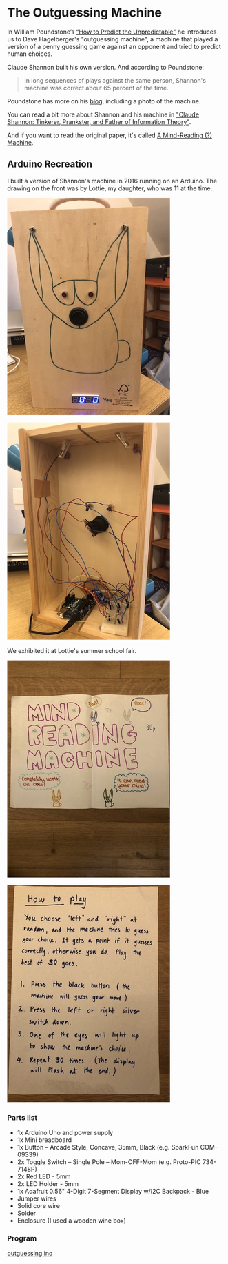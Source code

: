 # The Outguessing Machine

In William Poundstone’s [“How to Predict the Unpredictable"](https://www.goodreads.com/en/book/show/21049067-how-to-predict-the-unpredictable) he introduces us to Dave Hagelberger's "outguessing machine", a machine that played a version of a penny guessing game against an opponent and tried to predict human choices.

Claude Shannon built his own version. And according to Poundstone:

> In long sequences of plays against the same person, Shannon's machine was correct about 65 percent of the time.

Poundstone has more on his [blog](http://william-poundstone.com/blog/2015/7/30/how-i-beat-the-mind-reading-machine), including a photo of the machine.

You can read a bit more about Shannon and his machine in ["Claude Shannon: Tinkerer, Prankster, and Father of Information Theory"](https://spectrum.ieee.org/claude-shannon-tinkerer-prankster-and-father-of-information-theory).

And if you want to read the original paper, it's called [A Mind-Reading (?) Machine](https://this1that1whatever.com/miscellany/mind-reader/Shannon-Mind-Reading.pdf).

## Arduino Recreation

I built a version of Shannon's machine in 2016 running on an Arduino. The drawing on the front was by Lottie, my daughter, who was 11 at the time.

![Arduino outguessing machine, front](outguessing_front.jpg)

![Arduino outguessing machine, back](outguessing_back.jpg)

We exhibited it at Lottie's summer school fair.

![Poster](poster.jpg)

![How to play](howtoplay.jpg)

### Parts list

- 1x Arduino Uno and power supply
- 1x Mini breadboard
- 1x Button – Arcade Style, Concave, 35mm, Black (e.g. SparkFun COM-09339)
- 2x Toggle Switch – Single Pole – Mom-OFF-Mom (e.g. Proto-PIC 734-7148P)
- 2x Red LED - 5mm
- 2x LED Holder - 5mm
- 1x Adafruit 0.56" 4-Digit 7-Segment Display w/I2C Backpack - Blue
- Jumper wires
- Solid core wire
- Solder
- Enclosure (I used a wooden wine box)

### Program

[outguessing.ino](outguessing.ino)
